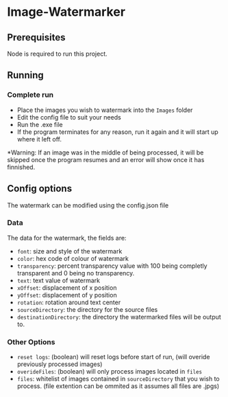 # Image-Watermarker

## Prerequisites
Node is required to run this project.

## Running
### Complete run
 - Place the images you wish to watermark into the `Images` folder
 - Edit the config file to suit your needs
 - Run the .exe file
 - If the program terminates for any reason, run it again and it will start up where it left off. 
 
 *Warning: If an image was in the middle of being processed, it will be skipped once the program resumes and an error will show once it has finnished.

## Config options
The watermark can be modified using the config.json file
### Data
The data for the watermark, the fields are: 
 - `font`: size and style of the watermark
 - `color`: hex code of colour of watermark
 - `transparency`: percent transparency value with 100 being completly transparent and 0 being no transparency.
 - `text`: text value of watermark
 - `xOffset`: displacement of x position
 - `yOffset`: displacement of y position
 - `rotation`: rotation around text center
 - `sourceDirectory`: the directory for the source files
 - `destinationDirectory`: the directory the watermarked files will be output to.
 
### Other Options
 - `reset logs`: (boolean) will reset logs before start of run, (will overide previously processed images)
 - `overideFiles`: (boolean) will only process images located in `files`
 - `files`: whitelist of images contained in `sourceDirectory` that you wish to process. (file extention can be ommited as it assumes all files are .jpgs)
